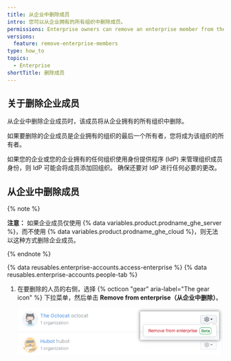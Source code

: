 ```yaml
---
title: 从企业中删除成员
intro: 您可以从企业拥有的所有组织中删除成员。
permissions: Enterprise owners can remove an enterprise member from the enterprise.
versions:
  feature: remove-enterprise-members
type: how_to
topics:
  - Enterprise
shortTitle: 删除成员
---
```


## 关于删除企业成员

从企业中删除企业成员时，该成员将从企业拥有的所有组织中删除。

如果要删除的企业成员是企业拥有的组织的最后一个所有者，您将成为该组织的所有者。

如果您的企业或您的企业拥有的任何组织使用身份提供程序 (IdP) 来管理组织成员身份，则 IdP 可能会将成员添加回组织。 确保还要对 IdP 进行任何必要的更改。

## 从企业中删除成员

{% note %}

**注意：** 如果企业成员仅使用 {% data variables.product.prodname_ghe_server %}，而不使用 {% data variables.product.prodname_ghe_cloud %}，则无法以这种方式删除企业成员。

{% endnote %}

{% data reusables.enterprise-accounts.access-enterprise %}
{% data reusables.enterprise-accounts.people-tab %}
1. 在要删除的人员的右侧，选择 {% octicon "gear" aria-label="The gear icon" %} 下拉菜单，然后单击 **Remove from enterprise（从企业中删除）**。

   ![企业成员的 "从企业中删除" 选项的屏幕截图](/assets/images/help/business-accounts/remove-member.png)
